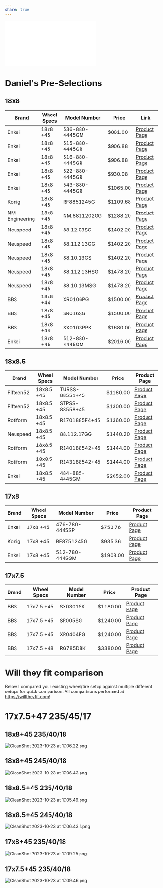 ```yaml
---
share: true
---
```


![VW EOS Stock Wheel Sizes](VW%20EOS%20Stock%20Wheel%20Sizes.md)


# Daniel's Pre-Selections
## 18x8

| Brand         | Wheel Specs   | Model Number  | Price    | Link                                                                                                                             |
|---------------|---------------|---------------|----------|----------------------------------------------------------------------------------------------------------------------------------|
| Enkei         | 18x8 +45      | 536-880-4445GM| $861.00  | [Product Page](https://www.fitmentindustries.com/buy-wheel-offset/536-880-4445GM/enkei-px-10-18x8-45?vehicle_type=Car&year=2007&make=Volkswagen&model=Eos&trim=3.2&suspension=Stock)      |
| Enkei         | 18x8 +45      | 515-880-4445GR| $906.88  | [Product Page](https://www.fitmentindustries.com/buy-wheel-offset/515-880-4445GR/enkei-tms-18x8-45?vehicle_type=Car&year=2007&make=Volkswagen&model=Eos&trim=3.2&suspension=Stock)      |
| Enkei         | 18x8 +45      | 516-880-4445GR| $906.88  | [Product Page](https://www.fitmentindustries.com/buy-wheel-offset/516-880-4445GR/enkei-tfr-18x8-45?vehicle_type=Car&year=2007&make=Volkswagen&model=Eos&trim=3.2&suspension=Stock)      |
| Enkei         | 18x8 +45      | 522-880-4445GR| $930.08  | [Product Page](https://www.fitmentindustries.com/buy-wheel-offset/522-880-4445GR/enkei-tsv-18x8-45?vehicle_type=Car&year=2007&make=Volkswagen&model=Eos&trim=3.2&suspension=Stock)      |
| Enkei         | 18x8 +45      | 543-880-4445GR| $1065.00 | [Product Page](https://www.fitmentindustries.com/buy-wheel-offset/543-880-4445GR/enkei-triumph-18x8-45?vehicle_type=Car&year=2007&make=Volkswagen&model=Eos&trim=3.2&suspension=Stock)    |
| Konig         | 18x8 +45      | RF8851245G    | $1109.68 | [Product Page](https://www.fitmentindustries.com/buy-wheel-offset/RF8851245G/konig-rennform-18x8-45?vehicle_type=Car&year=2007&make=Volkswagen&model=Eos&trim=3.2&suspension=Stock)    |
| NM Engineering| 18x8 +45      | NM.8811202GG  | $1288.20 | [Product Page](https://www.fitmentindustries.com/buy-wheel-offset/NM*8811202GG/nm-engineering-rse11r-18x8-45?vehicle_type=Car&year=2007&make=Volkswagen&model=Eos&trim=3.2&suspension=Stock)|
| Neuspeed      | 18x8 +45      | 88.12.03SG    | $1402.20 | [Product Page](https://www.fitmentindustries.com/buy-wheel-offset/88*12*03SG/neuspeed-rse12-18x8-45?vehicle_type=Car&year=2007&make=Volkswagen&model=Eos&trim=3.2&suspension=Stock)     |
| Neuspeed      | 18x8 +45      | 88.112.13GG   | $1402.20 | [Product Page](https://www.fitmentindustries.com/buy-wheel-offset/88*112*13GG/neuspeed-rse11r-18x8-45?vehicle_type=Car&year=2007&make=Volkswagen&model=Eos&trim=3.2&suspension=Stock)   |
| Neuspeed      | 18x8 +45      | 88.10.13GS    | $1402.20 | [Product Page](https://www.fitmentindustries.com/buy-wheel-offset/88*10*13GS/neuspeed-rse10-18x8-45?vehicle_type=Car&year=2007&make=Volkswagen&model=Eos&trim=3.2&suspension=Stock)    |
| Neuspeed      | 18x8 +45      | 88.112.13HSG  | $1478.20 | [Product Page](https://www.fitmentindustries.com/buy-wheel-offset/88*112*13HSG/neuspeed-rse11r-18x8-45?vehicle_type=Car&year=2007&make=Volkswagen&model=Eos&trim=3.2&suspension=Stock)  |
| Neuspeed      | 18x8 +45      | 88.10.13MSG   | $1478.20 | [Product Page](https://www.fitmentindustries.com/buy-wheel-offset/88*10*13MSG/neuspeed-rse10-18x8-45?vehicle_type=Car&year=2007&make=Volkswagen&model=Eos&trim=3.2&suspension=Stock)   |
| BBS           | 18x8 +44      | XR0106PG      | $1500.00 | [Product Page](https://www.fitmentindustries.com/buy-wheel-offset/XR0106PG/bbs-xr-18x8-44?vehicle_type=Car&year=2007&make=Volkswagen&model=Eos&trim=3.2&suspension=Stock)                |
| BBS           | 18x8 +45      | SR016SG       | $1500.00 | [Product Page](https://www.fitmentindustries.com/buy-wheel-offset/SR016SG/bbs-sr-18x8-45?vehicle_type=Car&year=2007&make=Volkswagen&model=Eos&trim=3.2&suspension=Stock)                 |
| BBS           | 18x8 +44      | SX0103PPK     | $1680.00 | [Product Page](https://www.fitmentindustries.com/buy-wheel-offset/SX0103PPK/bbs-sx-18x8-44?vehicle_type=Car&year=2007&make=Volkswagen&model=Eos&trim=3.2&suspension=Stock)              |
| Enkei         | 18x8 +45      | 512-880-4445GM| $2016.00 | [Product Page](https://www.fitmentindustries.com/buy-wheel-offset/512-880-4445GM/enkei-rc-g4-18x8-45?vehicle_type=Car&year=2007&make=Volkswagen&model=Eos&trim=3.2&suspension=Stock)    |

## 18x8.5

| Brand     | Wheel Specs   | Model Number   | Price    | Product Page                                                                                                              |
|-----------|---------------|----------------|----------|---------------------------------------------------------------------------------------------------------------------------|
| Fifteen52 | 18x8.5 +45    | TURSS-88551+45 | $1180.00 | [Product Page](https://www.fitmentindustries.com/buy-wheel-offset/TURSS-88551*45/fifteen52-turbomac-18x85-45)               |
| Fifteen52 | 18x8.5 +45    | STPSS-88558+45 | $1300.00 | [Product Page](https://www.fitmentindustries.com/buy-wheel-offset/STPSS-88558*45/fifteen52-podium-18x85-45)                 |
| Rotiform  | 18x8.5 +45    | R1701885F4+45  | $1360.00 | [Product Page](https://www.fitmentindustries.com/buy-wheel-offset/R1701885F4*45/rotiform-dtm-18x85-45)                      |
| Neuspeed  | 18x8.5 +45    | 88.112.17GG    | $1440.20 | [Product Page](https://www.fitmentindustries.com/buy-wheel-offset/88*112*17GG/neuspeed-rse11r-18x85-45)                     |
| Rotiform  | 18x8.5 +45    | R140188542+45  | $1444.00 | [Product Page](https://www.fitmentindustries.com/buy-wheel-offset/R140188542*45/rotiform-rse-18x85-45)                      |
| Rotiform  | 18x8.5 +45    | R143188542+45  | $1444.00 | [Product Page](https://www.fitmentindustries.com/buy-wheel-offset/R143188542*45/rotiform-las-r-18x85-45)                    |
| Enkei     | 18x8.5 +45    | 484-885-4445GM | $2052.00 | [Product Page](https://www.fitmentindustries.com/buy-wheel-offset/484-885-4445GM/enkei-rs05-rr-18x85-45)                    |

## 17x8

| Brand     | Wheel Specs   | Model Number   | Price    | Product Page                                                                                                              |
|-----------|---------------|----------------|----------|---------------------------------------------------------------------------------------------------------------------------|
| Enkei     | 17x8 +45      | 476-780-4445SP | $753.76  | [Product Page](https://www.fitmentindustries.com/buy-wheel-offset/476-780-4445SP/enkei-kojin-17x8-45)                      |
| Konig     | 17x8 +45      | RF8751245G     | $935.36  | [Product Page](https://www.fitmentindustries.com/buy-wheel-offset/RF8751245G/konig-rennform-17x8-45)                       |
| Enkei     | 17x8 +45      | 512-780-4445GM | $1908.00 | [Product Page](https://www.fitmentindustries.com/buy-wheel-offset/512-780-4445GM/enkei-nt03rr-17x8-45)                      |

## 17x7.5

| Brand     | Wheel Specs   | Model Number   | Price    | Product Page                                                                                                              |
|-----------|---------------|----------------|----------|---------------------------------------------------------------------------------------------------------------------------|
| BBS       | 17x7.5 +45    | SX0301SK       | $1180.00 | [Product Page](https://www.fitmentindustries.com/buy-wheel-offset/SX0301SK/bbs-sx-17x75-45)                                 |
| BBS       | 17x7.5 +45    | SR005SG        | $1240.00 | [Product Page](https://www.fitmentindustries.com/buy-wheel-offset/SR005SG/bbs-sr-17x75-45)                                 |
| BBS       | 17x7.5 +45    | XR0404PG       | $1240.00 | [Product Page](https://www.fitmentindustries.com/buy-wheel-offset/XR0404PG/bbs-xr-17x75-45)                                 |
| BBS       | 17x7.5 +48    | RG785DBK       | $3380.00 | [Product Page](https://www.fitmentindustries.com/buy-wheel-offset/RG785DBK/bbs-rgr-17x75-48)                                |

# Will they fit comparison
Below I compared your existing wheel/tire setup against multiple different setups for quick comparison.
All comparisons performed at https://willtheyfit.com/

# 17x7.5+47 235/45/17
## 18x8+45 235/40/18
![CleanShot 2023-10-23 at 17.06.22.png](./0%20-%20Attachments/CleanShot%202023-10-23%20at%2017.06.22.png)

## 18x8+45 245/40/18
![CleanShot 2023-10-23 at 17.06.43.png](./0%20-%20Attachments/CleanShot%202023-10-23%20at%2017.06.43.png)

## 18x8.5+45 235/40/18
![CleanShot 2023-10-23 at 17.05.49.png](./0%20-%20Attachments/CleanShot%202023-10-23%20at%2017.05.49.png)

## 18x8.5+45 245/40/18
![CleanShot 2023-10-23 at 17.06.43 1.png](./0%20-%20Attachments/CleanShot%202023-10-23%20at%2017.06.43%201.png)

## 17x8+45 235/40/18
![CleanShot 2023-10-23 at 17.09.25.png](./0%20-%20Attachments/CleanShot%202023-10-23%20at%2017.09.25.png)

## 17x7.5+45 235/40/18
![CleanShot 2023-10-23 at 17.09.46.png](./0%20-%20Attachments/CleanShot%202023-10-23%20at%2017.09.46.png)